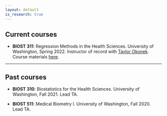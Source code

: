 ```yaml
---
layout: default
is_research: true
---
```


## Current courses

* **BIOST 311**: Regression Methods in the Health Sciences. University of Washington, Spring 2022. Instructor of record with [Taylor Okonek](taylorokonek.github.io). Course materials [here](https://github.com/cwolock/BIOST311).

--- 

## Past courses

* **BIOST 310**: Biostatistics for the Health Sciences. University of Washington, Fall 2021. Lead TA. 

* **BIOST 511**: Medical Biometry I. University of Washington, Fall 2020. Lead TA. 
